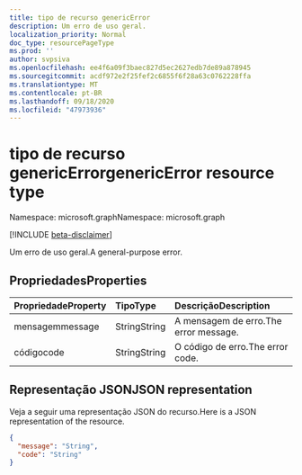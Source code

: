```yaml
---
title: tipo de recurso genericError
description: Um erro de uso geral.
localization_priority: Normal
doc_type: resourcePageType
ms.prod: ''
author: svpsiva
ms.openlocfilehash: ee4f6a09f3baec827d5ec2627edb7de89a878945
ms.sourcegitcommit: acdf972e2f25fef2c6855f6f28a63c0762228ffa
ms.translationtype: MT
ms.contentlocale: pt-BR
ms.lasthandoff: 09/18/2020
ms.locfileid: "47973936"
---
```

# <a name="genericerror-resource-type"></a><span data-ttu-id="0a2ab-103">tipo de recurso genericError</span><span class="sxs-lookup"><span data-stu-id="0a2ab-103">genericError resource type</span></span>

<span data-ttu-id="0a2ab-104">Namespace: microsoft.graph</span><span class="sxs-lookup"><span data-stu-id="0a2ab-104">Namespace: microsoft.graph</span></span>

[!INCLUDE [beta-disclaimer](../../includes/beta-disclaimer.md)]

<span data-ttu-id="0a2ab-105">Um erro de uso geral.</span><span class="sxs-lookup"><span data-stu-id="0a2ab-105">A general-purpose error.</span></span>

## <a name="properties"></a><span data-ttu-id="0a2ab-106">Propriedades</span><span class="sxs-lookup"><span data-stu-id="0a2ab-106">Properties</span></span>

| <span data-ttu-id="0a2ab-107">Propriedade</span><span class="sxs-lookup"><span data-stu-id="0a2ab-107">Property</span></span> | <span data-ttu-id="0a2ab-108">Tipo</span><span class="sxs-lookup"><span data-stu-id="0a2ab-108">Type</span></span> | <span data-ttu-id="0a2ab-109">Descrição</span><span class="sxs-lookup"><span data-stu-id="0a2ab-109">Description</span></span> |
|:---------|:-----|:------------|
| <span data-ttu-id="0a2ab-110">mensagem</span><span class="sxs-lookup"><span data-stu-id="0a2ab-110">message</span></span> | <span data-ttu-id="0a2ab-111">String</span><span class="sxs-lookup"><span data-stu-id="0a2ab-111">String</span></span> | <span data-ttu-id="0a2ab-112">A mensagem de erro.</span><span class="sxs-lookup"><span data-stu-id="0a2ab-112">The error message.</span></span> |
| <span data-ttu-id="0a2ab-113">código</span><span class="sxs-lookup"><span data-stu-id="0a2ab-113">code</span></span> | <span data-ttu-id="0a2ab-114">String</span><span class="sxs-lookup"><span data-stu-id="0a2ab-114">String</span></span> | <span data-ttu-id="0a2ab-115">O código de erro.</span><span class="sxs-lookup"><span data-stu-id="0a2ab-115">The error code.</span></span> |

## <a name="json-representation"></a><span data-ttu-id="0a2ab-116">Representação JSON</span><span class="sxs-lookup"><span data-stu-id="0a2ab-116">JSON representation</span></span>

<span data-ttu-id="0a2ab-117">Veja a seguir uma representação JSON do recurso.</span><span class="sxs-lookup"><span data-stu-id="0a2ab-117">Here is a JSON representation of the resource.</span></span>

<!-- {
  "blockType": "resource",
  "optionalProperties": [
  ],
  "@odata.type": "microsoft.graph.genericError"
}-->

```json
{
  "message": "String",
  "code": "String"
}
```


